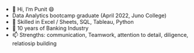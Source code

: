 - 👋 Hi, I’m Punit :smile:
- Data Analytics bootcamp graduate (April 2022, Juno College)
- 🌱 Skilled in Excel / Sheets, SQL, Tableau, Python
- 💞️ 10 years of Banking Industry
- 📫 Strengths: communication, Teamwork, attention to detail, diligence, relatiosip building

<!---
plalwani2/plalwani2 is a ✨ special ✨ repository because its `README.md` (this file) appears on your GitHub profile.
You can click the Preview link to take a look at your changes.
--->
